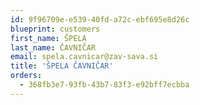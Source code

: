 ```yaml
---
id: 9f96709e-e539-40fd-a72c-ebf695e8d26c
blueprint: customers
first_name: ŠPELA
last_name: ČAVNIČAR
email: spela.cavnicar@zav-sava.si
title: 'ŠPELA ČAVNIČAR'
orders:
  - 368fb3e7-93fb-43b7-83f3-e92bff7ecbba
---
```

